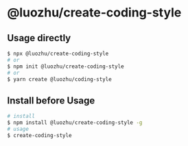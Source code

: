 # @luozhu/create-coding-style

## Usage directly

```sh
$ npx @luozhu/create-coding-style
# or
$ npm init @luozhu/create-coding-style
# or
$ yarn create @luozhu/coding-style
```

## Install before Usage

```sh
# install
$ npm install @luozhu/create-coding-style -g
# usage
$ create-coding-style
```
